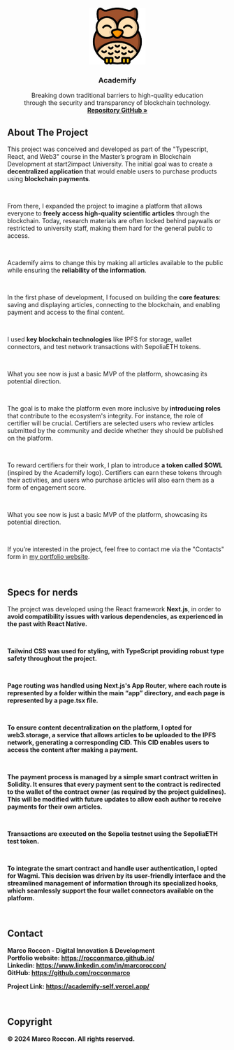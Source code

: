 <br />
<div id="readme-top" align="center">
  <a href="https://academify-self.vercel.app/">
    <img src="public/academify-logo-blank.png" alt="Logo" width="130" height="130">
  </a>

<h3 align="center">Academify</h3>

  <p align="center">
    Breaking down traditional barriers to high-quality education<br /> through the security and transparency of blockchain technology.
    <br />
    <a href="https://github.com/rocconmarco/academify"><strong>Repository GitHub »</strong></a>
    <br />
  </p>
</div>

## About The Project

This project was conceived and developed as part of the "Typescript,
            React, and Web3" course in the Master’s program in Blockchain
            Development at start2impact University. The initial goal was to
            create a <strong>decentralized application</strong> that would
            enable users to purchase products using 
            <strong>blockchain payments</strong>.

<br>

From there, I expanded the project to imagine a platform that allows
            everyone to 
            <strong>freely access high-quality scientific articles</strong> 
            through the blockchain. Today, research materials are often locked
            behind paywalls or restricted to university staff, making them hard
            for the general public to access.

<br>

Academify aims to change this by making all articles available to
            the public while ensuring the 
            <strong>reliability of the information</strong>.

<br>

In the first phase of development, I focused on building the 
            <strong>core features</strong>: saving and displaying articles,
            connecting to the blockchain, and enabling payment and access to the
            final content.
            
<br>

I used <strong>key blockchain technologies</strong> like IPFS for
            storage, wallet connectors, and test network transactions with
            SepoliaETH tokens.

<br>

What you see now is just a basic MVP of the platform, showcasing its
            potential direction.
            
<br>

The goal is to make the platform even more inclusive by 
            <strong>introducing roles</strong> that contribute to the
            ecosystem's integrity. For instance, the role of certifier will be
            crucial. Certifiers are selected users who review articles submitted
            by the community and decide whether they should be published on the
            platform.
            
<br>

To reward certifiers for their work, I plan to introduce 
            <strong>a token called $OWL</strong> (inspired by the Academify
            logo). Certifiers can earn these tokens through their activities,
            and users who purchase articles will also earn them as a form of
            engagement score.
            
<br>

What you see now is just a basic MVP of the platform, showcasing its
            potential direction.
            
<br>

If you’re interested in the project, feel free to contact me via the "Contacts" form in <a href="https://rocconmarco.github.io/">my portfolio website<a>.

<br>



## Specs for nerds

The project was developed using the React framework <strong>Next.js</strong>, in order to <strong>avoid compatibility issues<strong> with various dependencies, as experienced in the past with React Native.

<br>

<strong>Tailwind CSS</strong> was used for styling, with <strong>TypeScript</strong> providing robust type safety throughout the project.

<br>

Page routing was handled using Next.js's <strong>App Router</strong>, where each route is represented by a folder within the main “app” directory, and each page is represented by a page.tsx file.

<br>

To ensure content decentralization on the platform, I opted for <strong>web3.storage</strong>, a service that allows articles to be uploaded to the <strong>IPFS network</strong>, generating a corresponding CID. This CID enables users to access the content after making a payment.

<br>

The payment process is managed by a simple <strong>smart contract written in Solidity</strong>. It ensures that every payment sent to the contract is redirected to the wallet of the contract owner (as required by the project guidelines). This will be modified with future updates to allow each author to receive payments for their own articles.

<br>

Transactions are executed on the <strong>Sepolia testnet</strong> using the <strong>SepoliaETH test token</strong>.

<br>

To integrate the smart contract and handle user authentication, I opted for <strong>Wagmi</strong>. This decision was driven by its user-friendly interface and the streamlined management of information through its specialized hooks, which seamlessly support the <strong>four wallet connectors</strong> available on the platform.

<br />

## Contact

<b>Marco Roccon - Digital Innovation & Development</b><br>
Portfolio website: https://rocconmarco.github.io/<br>
Linkedin: https://www.linkedin.com/in/marcoroccon/<br>
GitHub: https://github.com/rocconmarco

Project Link: https://academify-self.vercel.app/

<br>

## Copyright

© 2024 Marco Roccon. All rights reserved.
